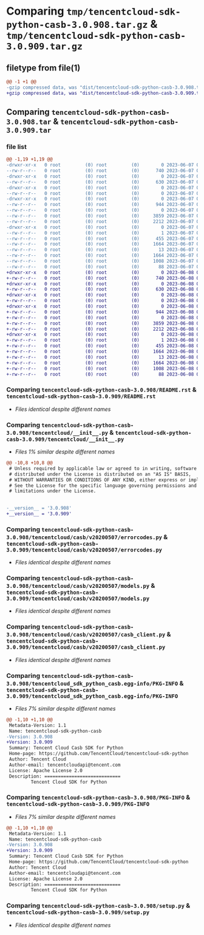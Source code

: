 # Comparing `tmp/tencentcloud-sdk-python-casb-3.0.908.tar.gz` & `tmp/tencentcloud-sdk-python-casb-3.0.909.tar.gz`

## filetype from file(1)

```diff
@@ -1 +1 @@
-gzip compressed data, was "dist/tencentcloud-sdk-python-casb-3.0.908.tar", last modified: Wed Jun  7 00:18:34 2023, max compression
+gzip compressed data, was "dist/tencentcloud-sdk-python-casb-3.0.909.tar", last modified: Thu Jun  8 00:19:14 2023, max compression
```

## Comparing `tencentcloud-sdk-python-casb-3.0.908.tar` & `tencentcloud-sdk-python-casb-3.0.909.tar`

### file list

```diff
@@ -1,19 +1,19 @@
-drwxr-xr-x   0 root         (0) root         (0)        0 2023-06-07 00:18:34.000000 tencentcloud-sdk-python-casb-3.0.908/
--rw-r--r--   0 root         (0) root         (0)      740 2023-06-07 00:18:34.000000 tencentcloud-sdk-python-casb-3.0.908/README.rst
-drwxr-xr-x   0 root         (0) root         (0)        0 2023-06-07 00:18:34.000000 tencentcloud-sdk-python-casb-3.0.908/tencentcloud/
--rw-r--r--   0 root         (0) root         (0)      630 2023-06-07 00:18:34.000000 tencentcloud-sdk-python-casb-3.0.908/tencentcloud/__init__.py
-drwxr-xr-x   0 root         (0) root         (0)        0 2023-06-07 00:18:34.000000 tencentcloud-sdk-python-casb-3.0.908/tencentcloud/casb/
--rw-r--r--   0 root         (0) root         (0)        0 2023-06-07 00:18:34.000000 tencentcloud-sdk-python-casb-3.0.908/tencentcloud/casb/__init__.py
-drwxr-xr-x   0 root         (0) root         (0)        0 2023-06-07 00:18:34.000000 tencentcloud-sdk-python-casb-3.0.908/tencentcloud/casb/v20200507/
--rw-r--r--   0 root         (0) root         (0)      944 2023-06-07 00:18:34.000000 tencentcloud-sdk-python-casb-3.0.908/tencentcloud/casb/v20200507/errorcodes.py
--rw-r--r--   0 root         (0) root         (0)        0 2023-06-07 00:18:34.000000 tencentcloud-sdk-python-casb-3.0.908/tencentcloud/casb/v20200507/__init__.py
--rw-r--r--   0 root         (0) root         (0)     3859 2023-06-07 00:18:34.000000 tencentcloud-sdk-python-casb-3.0.908/tencentcloud/casb/v20200507/models.py
--rw-r--r--   0 root         (0) root         (0)     2212 2023-06-07 00:18:34.000000 tencentcloud-sdk-python-casb-3.0.908/tencentcloud/casb/v20200507/casb_client.py
-drwxr-xr-x   0 root         (0) root         (0)        0 2023-06-07 00:18:34.000000 tencentcloud-sdk-python-casb-3.0.908/tencentcloud_sdk_python_casb.egg-info/
--rw-r--r--   0 root         (0) root         (0)        1 2023-06-07 00:18:34.000000 tencentcloud-sdk-python-casb-3.0.908/tencentcloud_sdk_python_casb.egg-info/dependency_links.txt
--rw-r--r--   0 root         (0) root         (0)      455 2023-06-07 00:18:34.000000 tencentcloud-sdk-python-casb-3.0.908/tencentcloud_sdk_python_casb.egg-info/SOURCES.txt
--rw-r--r--   0 root         (0) root         (0)     1664 2023-06-07 00:18:34.000000 tencentcloud-sdk-python-casb-3.0.908/tencentcloud_sdk_python_casb.egg-info/PKG-INFO
--rw-r--r--   0 root         (0) root         (0)       13 2023-06-07 00:18:34.000000 tencentcloud-sdk-python-casb-3.0.908/tencentcloud_sdk_python_casb.egg-info/top_level.txt
--rw-r--r--   0 root         (0) root         (0)     1664 2023-06-07 00:18:34.000000 tencentcloud-sdk-python-casb-3.0.908/PKG-INFO
--rw-r--r--   0 root         (0) root         (0)     1008 2023-06-07 00:18:34.000000 tencentcloud-sdk-python-casb-3.0.908/setup.py
--rw-r--r--   0 root         (0) root         (0)       88 2023-06-07 00:18:34.000000 tencentcloud-sdk-python-casb-3.0.908/setup.cfg
+drwxr-xr-x   0 root         (0) root         (0)        0 2023-06-08 00:19:14.000000 tencentcloud-sdk-python-casb-3.0.909/
+-rw-r--r--   0 root         (0) root         (0)      740 2023-06-08 00:19:14.000000 tencentcloud-sdk-python-casb-3.0.909/README.rst
+drwxr-xr-x   0 root         (0) root         (0)        0 2023-06-08 00:19:14.000000 tencentcloud-sdk-python-casb-3.0.909/tencentcloud/
+-rw-r--r--   0 root         (0) root         (0)      630 2023-06-08 00:19:14.000000 tencentcloud-sdk-python-casb-3.0.909/tencentcloud/__init__.py
+drwxr-xr-x   0 root         (0) root         (0)        0 2023-06-08 00:19:14.000000 tencentcloud-sdk-python-casb-3.0.909/tencentcloud/casb/
+-rw-r--r--   0 root         (0) root         (0)        0 2023-06-08 00:19:14.000000 tencentcloud-sdk-python-casb-3.0.909/tencentcloud/casb/__init__.py
+drwxr-xr-x   0 root         (0) root         (0)        0 2023-06-08 00:19:14.000000 tencentcloud-sdk-python-casb-3.0.909/tencentcloud/casb/v20200507/
+-rw-r--r--   0 root         (0) root         (0)      944 2023-06-08 00:19:14.000000 tencentcloud-sdk-python-casb-3.0.909/tencentcloud/casb/v20200507/errorcodes.py
+-rw-r--r--   0 root         (0) root         (0)        0 2023-06-08 00:19:14.000000 tencentcloud-sdk-python-casb-3.0.909/tencentcloud/casb/v20200507/__init__.py
+-rw-r--r--   0 root         (0) root         (0)     3859 2023-06-08 00:19:14.000000 tencentcloud-sdk-python-casb-3.0.909/tencentcloud/casb/v20200507/models.py
+-rw-r--r--   0 root         (0) root         (0)     2212 2023-06-08 00:19:14.000000 tencentcloud-sdk-python-casb-3.0.909/tencentcloud/casb/v20200507/casb_client.py
+drwxr-xr-x   0 root         (0) root         (0)        0 2023-06-08 00:19:14.000000 tencentcloud-sdk-python-casb-3.0.909/tencentcloud_sdk_python_casb.egg-info/
+-rw-r--r--   0 root         (0) root         (0)        1 2023-06-08 00:19:14.000000 tencentcloud-sdk-python-casb-3.0.909/tencentcloud_sdk_python_casb.egg-info/dependency_links.txt
+-rw-r--r--   0 root         (0) root         (0)      455 2023-06-08 00:19:14.000000 tencentcloud-sdk-python-casb-3.0.909/tencentcloud_sdk_python_casb.egg-info/SOURCES.txt
+-rw-r--r--   0 root         (0) root         (0)     1664 2023-06-08 00:19:14.000000 tencentcloud-sdk-python-casb-3.0.909/tencentcloud_sdk_python_casb.egg-info/PKG-INFO
+-rw-r--r--   0 root         (0) root         (0)       13 2023-06-08 00:19:14.000000 tencentcloud-sdk-python-casb-3.0.909/tencentcloud_sdk_python_casb.egg-info/top_level.txt
+-rw-r--r--   0 root         (0) root         (0)     1664 2023-06-08 00:19:14.000000 tencentcloud-sdk-python-casb-3.0.909/PKG-INFO
+-rw-r--r--   0 root         (0) root         (0)     1008 2023-06-08 00:19:14.000000 tencentcloud-sdk-python-casb-3.0.909/setup.py
+-rw-r--r--   0 root         (0) root         (0)       88 2023-06-08 00:19:14.000000 tencentcloud-sdk-python-casb-3.0.909/setup.cfg
```

### Comparing `tencentcloud-sdk-python-casb-3.0.908/README.rst` & `tencentcloud-sdk-python-casb-3.0.909/README.rst`

 * *Files identical despite different names*

### Comparing `tencentcloud-sdk-python-casb-3.0.908/tencentcloud/__init__.py` & `tencentcloud-sdk-python-casb-3.0.909/tencentcloud/__init__.py`

 * *Files 1% similar despite different names*

```diff
@@ -10,8 +10,8 @@
 # Unless required by applicable law or agreed to in writing, software
 # distributed under the License is distributed on an "AS IS" BASIS,
 # WITHOUT WARRANTIES OR CONDITIONS OF ANY KIND, either express or implied.
 # See the License for the specific language governing permissions and
 # limitations under the License.
 
 
-__version__ = '3.0.908'
+__version__ = '3.0.909'
```

### Comparing `tencentcloud-sdk-python-casb-3.0.908/tencentcloud/casb/v20200507/errorcodes.py` & `tencentcloud-sdk-python-casb-3.0.909/tencentcloud/casb/v20200507/errorcodes.py`

 * *Files identical despite different names*

### Comparing `tencentcloud-sdk-python-casb-3.0.908/tencentcloud/casb/v20200507/models.py` & `tencentcloud-sdk-python-casb-3.0.909/tencentcloud/casb/v20200507/models.py`

 * *Files identical despite different names*

### Comparing `tencentcloud-sdk-python-casb-3.0.908/tencentcloud/casb/v20200507/casb_client.py` & `tencentcloud-sdk-python-casb-3.0.909/tencentcloud/casb/v20200507/casb_client.py`

 * *Files identical despite different names*

### Comparing `tencentcloud-sdk-python-casb-3.0.908/tencentcloud_sdk_python_casb.egg-info/PKG-INFO` & `tencentcloud-sdk-python-casb-3.0.909/tencentcloud_sdk_python_casb.egg-info/PKG-INFO`

 * *Files 7% similar despite different names*

```diff
@@ -1,10 +1,10 @@
 Metadata-Version: 1.1
 Name: tencentcloud-sdk-python-casb
-Version: 3.0.908
+Version: 3.0.909
 Summary: Tencent Cloud Casb SDK for Python
 Home-page: https://github.com/TencentCloud/tencentcloud-sdk-python
 Author: Tencent Cloud
 Author-email: tencentcloudapi@tencent.com
 License: Apache License 2.0
 Description: ============================
         Tencent Cloud SDK for Python
```

### Comparing `tencentcloud-sdk-python-casb-3.0.908/PKG-INFO` & `tencentcloud-sdk-python-casb-3.0.909/PKG-INFO`

 * *Files 7% similar despite different names*

```diff
@@ -1,10 +1,10 @@
 Metadata-Version: 1.1
 Name: tencentcloud-sdk-python-casb
-Version: 3.0.908
+Version: 3.0.909
 Summary: Tencent Cloud Casb SDK for Python
 Home-page: https://github.com/TencentCloud/tencentcloud-sdk-python
 Author: Tencent Cloud
 Author-email: tencentcloudapi@tencent.com
 License: Apache License 2.0
 Description: ============================
         Tencent Cloud SDK for Python
```

### Comparing `tencentcloud-sdk-python-casb-3.0.908/setup.py` & `tencentcloud-sdk-python-casb-3.0.909/setup.py`

 * *Files identical despite different names*

